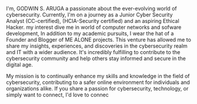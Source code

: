 I'm, GODWIN S. ARUGA a passionate about the ever-evolving world of cybersecurity. Currently, I'm on a journey as a Junior Cyber Security Analyst (CC-certified), (HCIA-Security certified) and an aspiring Ethical Hacker. my interest dive me in world of computer networks and sofware development,
 In addition to my academic pursuits, I wear the hat of a Founder and Blogger of ME ALONE projects. This venture has allowed me to share my insights, experiences, and discoveries in the cybersecurity realm and IT with a wider audience. It's incredibly fulfilling to contribute to the cybersecurity community and help others stay informed and secure in the digital age.

My mission is to continually enhance my skills and knowledge in the field of cybersecurity, contributing to a safer online environment for individuals and organizations alike. If you share a passion for cybersecurity, technology, or simply want to connect, I'd love to connec
